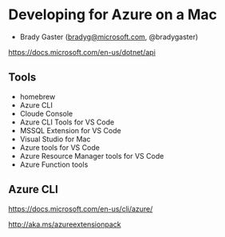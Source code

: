 # Developing for Azure on a Mac

- Brady Gaster (bradyg@microsoft.com, @bradygaster)

https://docs.microsoft.com/en-us/dotnet/api

## Tools

- homebrew
- Azure CLI
- Cloude Console
- Azure CLI Tools for VS Code
- MSSQL Extension for VS Code
- Visual Studio for Mac
- Azure tools for VS Code
- Azure Resource Manager tools for VS Code
- Azure Function tools

## Azure CLI

https://docs.microsoft.com/en-us/cli/azure/

http://aka.ms/azureextensionpack